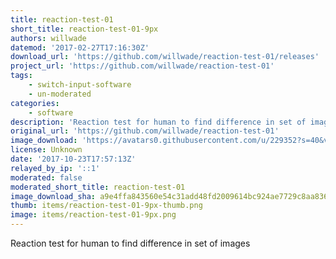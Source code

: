 ```yaml
---
title: reaction-test-01
short_title: reaction-test-01-9px
authors: willwade
datemod: '2017-02-27T17:16:30Z'
download_url: 'https://github.com/willwade/reaction-test-01/releases'
project_url: 'https://github.com/willwade/reaction-test-01'
tags:
    - switch-input-software
    - un-moderated
categories:
    - software
description: 'Reaction test for human to find difference in set of images'
original_url: 'https://github.com/willwade/reaction-test-01'
image_download: 'https://avatars0.githubusercontent.com/u/229352?s=40&v=4'
license: Unknown
date: '2017-10-23T17:57:13Z'
relayed_by_ip: '::1'
moderated: false
moderated_short_title: reaction-test-01
image_download_sha: a9e4ffa843560e54c31add48fd2009614bc924ae7729c8aa836fd8f48a4f1c86
thumb: items/reaction-test-01-9px-thumb.png
image: items/reaction-test-01-9px.png
---
```

Reaction test for human to find difference in set of images